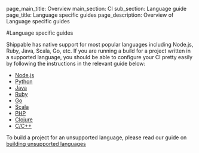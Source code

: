 page_main_title: Overview
main_section: CI
sub_section: Language guide
page_title: Language specific guides
page_description: Overview of Language specific guides

#Language specific guides

Shippable has native support for most popular languages including Node.js, Ruby, Java, Scala, Go, etc. If you are running a build for a project written in a supported language, you should be able to configure your CI pretty easily by following the instructions in the relevant guide below:

-  [Node.js](nodejs-continuous-integration.md)
-  [Python](python-continuous-integration.md)
-  [Java](java-continuous-integration.md)
-  [Ruby](ruby-continuous-integration.md)
-  [Go](go-continuous-integration.md)
-  [Scala](scala-continuous-integration.md)
-  [PHP](php-continuous-integration.md)
-  [Clojure](clojure-continuous-integration.md)
-  [C/C++](cpp-continuous-integration.md)

To build a project for an unsupported language, please read our guide on [building unsupported languages](unsupported-languages/)
